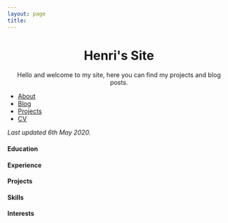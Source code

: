 ```yaml
---
layout: page
title: 
---
```


<div class="posts">

  <h1 style="text-align:center"> Henri's Site </h1>
  <p style="text-align:center">Hello and welcome to my site, here you can find my projects and blog posts. </p>
  <p class="social-links">
    <a href="https://github.com/henriwoodcock" class="social-link">
      <span class="fa-stack fa-lg">
        <i class="fa fa-circle fa-stack-2x"></i>
        <i class="fa fa-github fa-stack-1x fa-inverse"></i>
      </span>
    </a>
    <a href="https://www.linkedin.com/in/henri-woodcock-682338155/" class="social-link">
      <span class="fa-stack fa-lg">
        <i class="fa fa-circle fa-stack-2x"></i>
        <i class="fa fa-linkedin fa-stack-1x fa-inverse"></i>
      </span>
    </a>
  </p>
  <nav class="nav-home">
    <ul class="list">
      <li class="item">
        <a class="link" href="{{ site.url }}/about">About</a>
      </li>
      <li class="item">
        <a class="link" href="{{ site.url }}/blog">Blog</a>
      </li>
      <li class="item">
        <a class="link" href="{{ site.url }}/projects">Projects</a>
      </li>
      <li class="item">
        <a class="link" href="">CV</a>
      </li>
    </ul>
  </nav>
</div>

_Last updated 6th May 2020._

#### Education

#### Experience

#### Projects

#### Skills

#### Interests
